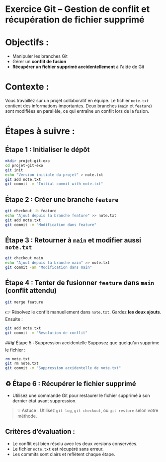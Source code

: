 # Exercice Git – Gestion de conflit et récupération de fichier supprimé

# Objectifs :
- Manipuler les branches Git  
- Gérer un **conflit de fusion**  
- **Récupérer un fichier supprimé accidentellement** à l'aide de Git  



# Contexte :
Vous travaillez sur un projet collaboratif en équipe. Le fichier `note.txt` contient des informations importantes. Deux branches (`main` et `feature`) sont modifiées en parallèle, ce qui entraîne un conflit lors de la fusion.



# Étapes à suivre :

## Étape 1 : Initialiser le dépôt
```bash
mkdir projet-git-exo
cd projet-git-exo
git init
echo "Version initiale du projet" > note.txt
git add note.txt
git commit -m "Initial commit with note.txt"
```

## Étape 2 : Créer une branche `feature`
```bash
git checkout -b feature
echo "Ajout depuis la branche feature" >> note.txt
git add note.txt
git commit -m "Modification dans feature"
```

## Étape 3 : Retourner à `main` et modifier aussi `note.txt`
```bash
git checkout main
echo "Ajout depuis la branche main" >> note.txt
git commit -am "Modification dans main"
```

## Étape 4 : Tenter de fusionner `feature` dans `main` (conflit attendu)
```bash
git merge feature
```

👉 Résolvez le conflit manuellement dans `note.txt`. Gardez **les deux ajouts**.  
Ensuite :
```bash
git add note.txt
git commit -m "Résolution de conflit"
```



##🗑️ Étape 5 : Suppression accidentelle
Supposez que quelqu’un supprime le fichier :
```bash
rm note.txt
git rm note.txt
git commit -m "Suppression accidentelle de note.txt"
```

## ♻️ Étape 6 : Récupérer le fichier supprimé
- Utilisez une commande Git pour restaurer le fichier supprimé à son dernier état avant suppression.

> 💡 Astuce : Utilisez `git log`, `git checkout`, ou `git restore` selon votre méthode.



## Critères d’évaluation :
- Le conflit est bien résolu avec les deux versions conservées.
- Le fichier `note.txt` est récupéré sans erreur.
- Les commits sont clairs et reflètent chaque étape.

